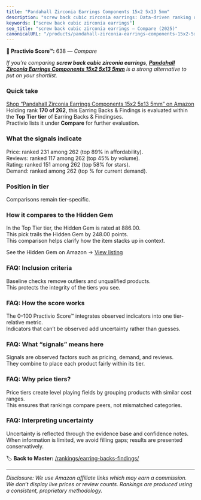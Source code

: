 ```yaml
---
title: "Pandahall Zirconia Earrings Components 15x2 5x13 5mm"
description: "screw back cubic zirconia earrings: Data-driven ranking using the Practivio Score™. Positioned by quality, value, demand, findability, momentum."
keywords: ["screw back cubic zirconia earrings"]
seo_title: "screw back cubic zirconia earrings — Compare (2025)"
canonicalURL: "/products/pandahall-zirconia-earrings-components-15x2-5x13-5mm-B07Z3L4F4C/"
---
```


**🛒 Practivio Score™:** 638 — _Compare_


*If you're comparing **screw back cubic zirconia earrings**, **[Pandahall Zirconia Earrings Components 15x2 5x13 5mm](https://www.amazon.com/dp/B07Z3L4F4C?tag=practivio-20)** is a strong alternative to put on your shortlist.*
### Quick take
[Shop “Pandahall Zirconia Earrings Components 15x2 5x13 5mm” on Amazon](https://www.amazon.com/dp/B07Z3L4F4C?tag=practivio-20)
Holding rank **170 of 262**, this Earring Backs & Findings is evaluated within the **Top Tier tier** of Earring Backs & Findingses.  
Practivio lists it under **Compare** for further evaluation.

### What the signals indicate
Price: ranked 231 among 262 (top 89% in affordability).  
Reviews: ranked 117 among 262 (top 45% by volume).  
Rating: ranked 151 among 262 (top 58% for stars).  
Demand: ranked  among 262 (top % for current demand).

### Position in tier
Comparisons remain tier-specific.

### How it compares to the Hidden Gem
In the Top Tier tier, the Hidden Gem is rated at 886.00.  
This pick trails the Hidden Gem by 248.00 points.  
This comparison helps clarify how the item stacks up in context.  

See the Hidden Gem on Amazon → [View listing](https://www.amazon.com/dp/B07N1PQR8D?tag=practivio-20)

### FAQ: Inclusion criteria
Baseline checks remove outliers and unqualified products.  
This protects the integrity of the tiers you see.

### FAQ: How the score works
The 0–100 Practivio Score™ integrates observed indicators into one tier-relative metric.  
Indicators that can’t be observed add uncertainty rather than guesses.

### FAQ: What “signals” means here
Signals are observed factors such as pricing, demand, and reviews.  
They combine to place each product fairly within its tier.

### FAQ: Why price tiers?
Price tiers create level playing fields by grouping products with similar cost ranges.  
This ensures that rankings compare peers, not mismatched categories.

### FAQ: Interpreting uncertainty
Uncertainty is reflected through the evidence base and confidence notes.  
When information is limited, we avoid filling gaps; results are presented conservatively.

<!-- Missing template for Compare/CompareWithinPriceClass -->


🏷️ **Back to Master:** [/rankings/earring-backs-findings/](/rankings/earring-backs-findings/)

---
_Disclosure: We use Amazon affiliate links which may earn a commission. We don’t display live prices or review counts. Rankings are produced using a consistent, proprietary methodology._
